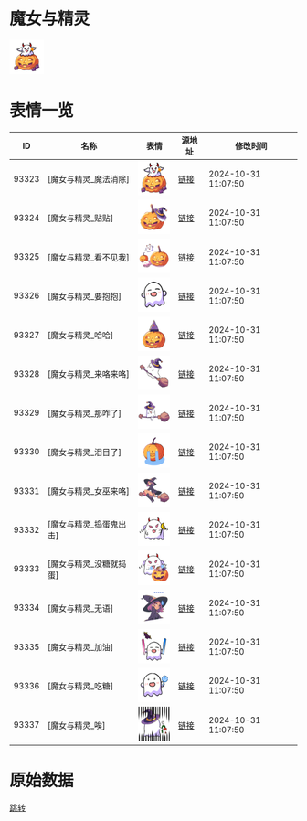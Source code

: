 # 魔女与精灵

<img src="./cover.png" height="60" alt="cover" />

# 表情一览

|ID|名称|表情|源地址|修改时间|
|----|----|----|----|----|
|93323|[魔女与精灵_魔法消除]|<img src="./pic/093323_%5B魔女与精灵_魔法消除%5D.png" height="60" alt="魔法消除"/>|[链接](https://i0.hdslb.com/bfs/garb/29d39fddbd4848bb12c6a8b4173c0a7f0addccb0.png)|2024-10-31 11:07:50|
|93324|[魔女与精灵_贴贴]|<img src="./pic/093324_%5B魔女与精灵_贴贴%5D.png" height="60" alt="贴贴"/>|[链接](https://i0.hdslb.com/bfs/garb/3f4a9e41bc234f406f828ce704479a1e227e7fab.png)|2024-10-31 11:07:50|
|93325|[魔女与精灵_看不见我]|<img src="./pic/093325_%5B魔女与精灵_看不见我%5D.png" height="60" alt="看不见我"/>|[链接](https://i0.hdslb.com/bfs/garb/3939451e6bf8a53d833fd6b6b443b5651c90aef6.png)|2024-10-31 11:07:50|
|93326|[魔女与精灵_要抱抱]|<img src="./pic/093326_%5B魔女与精灵_要抱抱%5D.png" height="60" alt="要抱抱"/>|[链接](https://i0.hdslb.com/bfs/garb/48630de75ee32c5b4c509147ce26baf40f62a21c.png)|2024-10-31 11:07:50|
|93327|[魔女与精灵_哈哈]|<img src="./pic/093327_%5B魔女与精灵_哈哈%5D.png" height="60" alt="哈哈"/>|[链接](https://i0.hdslb.com/bfs/garb/ae0c47afe8d68d5d6873bd1f3d8a53e6b08f209a.png)|2024-10-31 11:07:50|
|93328|[魔女与精灵_来咯来咯]|<img src="./pic/093328_%5B魔女与精灵_来咯来咯%5D.png" height="60" alt="来咯来咯"/>|[链接](https://i0.hdslb.com/bfs/garb/a57542f6743f0f2f6d80badb761d74805f64b03b.png)|2024-10-31 11:07:50|
|93329|[魔女与精灵_那咋了]|<img src="./pic/093329_%5B魔女与精灵_那咋了%5D.png" height="60" alt="那咋了"/>|[链接](https://i0.hdslb.com/bfs/garb/e4275ec7d752b849c6cd0a084a8eb7e9ca555216.png)|2024-10-31 11:07:50|
|93330|[魔女与精灵_泪目了]|<img src="./pic/093330_%5B魔女与精灵_泪目了%5D.png" height="60" alt="泪目了"/>|[链接](https://i0.hdslb.com/bfs/garb/4e97223a70660133e1b7b1e8cbe2d9661cf5705b.png)|2024-10-31 11:07:50|
|93331|[魔女与精灵_女巫来咯]|<img src="./pic/093331_%5B魔女与精灵_女巫来咯%5D.png" height="60" alt="女巫来咯"/>|[链接](https://i0.hdslb.com/bfs/garb/49cd7fd2ffbd287fc7dbfb39f3aed42328803e21.png)|2024-10-31 11:07:50|
|93332|[魔女与精灵_捣蛋鬼出击]|<img src="./pic/093332_%5B魔女与精灵_捣蛋鬼出击%5D.png" height="60" alt="捣蛋鬼出击"/>|[链接](https://i0.hdslb.com/bfs/garb/e267ceadccd01330bc50b0258376bbdd2f92321e.png)|2024-10-31 11:07:50|
|93333|[魔女与精灵_没糖就捣蛋]|<img src="./pic/093333_%5B魔女与精灵_没糖就捣蛋%5D.png" height="60" alt="没糖就捣蛋"/>|[链接](https://i0.hdslb.com/bfs/garb/a47630e761b248d7d1dc34e5943075786850b8d5.png)|2024-10-31 11:07:50|
|93334|[魔女与精灵_无语]|<img src="./pic/093334_%5B魔女与精灵_无语%5D.png" height="60" alt="无语"/>|[链接](https://i0.hdslb.com/bfs/garb/dea6869f9ce24f4224bbaee21ebc3ac4ef486836.png)|2024-10-31 11:07:50|
|93335|[魔女与精灵_加油]|<img src="./pic/093335_%5B魔女与精灵_加油%5D.png" height="60" alt="加油"/>|[链接](https://i0.hdslb.com/bfs/garb/51adb8c3b04becaf6cc118c054c40761488e02e5.png)|2024-10-31 11:07:50|
|93336|[魔女与精灵_吃糖]|<img src="./pic/093336_%5B魔女与精灵_吃糖%5D.png" height="60" alt="吃糖"/>|[链接](https://i0.hdslb.com/bfs/garb/f7fb7c040f4743dbe7906a29cdda1adce36a1d9f.png)|2024-10-31 11:07:50|
|93337|[魔女与精灵_唉]|<img src="./pic/093337_%5B魔女与精灵_唉%5D.png" height="60" alt="唉"/>|[链接](https://i0.hdslb.com/bfs/garb/b653f709205dda680c685bb20008f3bceec3f14d.png)|2024-10-31 11:07:50|

# 原始数据

[跳转](./raw.json)

